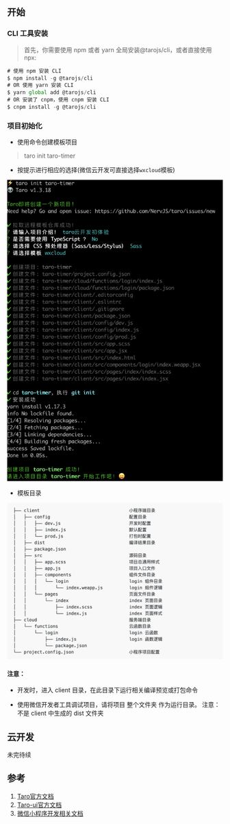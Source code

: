## 开始
### CLI 工具安装
> 首先，你需要使用 npm 或者 yarn 全局安装@tarojs/cli，或者直接使用npx:
```js
# 使用 npm 安装 CLI
$ npm install -g @tarojs/cli
# OR 使用 yarn 安装 CLI
$ yarn global add @tarojs/cli
# OR 安装了 cnpm，使用 cnpm 安装 CLI
$ cnpm install -g @tarojs/cli
```
### 项目初始化
- 使用命令创建模板项目
> taro init taro-timer
- 按提示进行相应的选择(微信云开发可直接选择`wxcloud`模板)

![初始化步骤](./images/taroInit.png)

- 模板目录

![模板目录介绍](./images/cloudCon.png)
#### 注意：
- 开发时，进入 client 目录，在此目录下运行相关编译预览或打包命令

- 使用微信开发者工具调试项目，请将项目 整个文件夹 作为运行目录。 注意： 不是 client 中生成的 dist 文件夹

## 云开发

未完待续

## 参考
1. [Taro官方文档](https://taro-docs.jd.com/taro/docs/README.html)
2. [Taro-ui官方文档](https://taro-ui.jd.com/#/docs/introduction)
3. [微信小程序开发相关文档](https://developers.weixin.qq.com/minigame/dev/wxcloud/basis/getting-started.html)